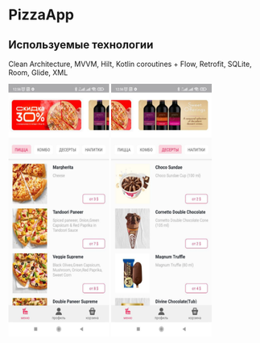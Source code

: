 # PizzaApp

## Используемые технологии

Clean Architecture, MVVM, Hilt, Kotlin coroutines + Flow, Retrofit, SQLite, Room, Glide, XML

<img src="https://raw.githubusercontent.com/Theend12345/testimg/main/PA/1.jpg" width="200" height="500"> <img src="https://raw.githubusercontent.com/Theend12345/testimg/main/PA/2.jpg" width="200" height="500">
